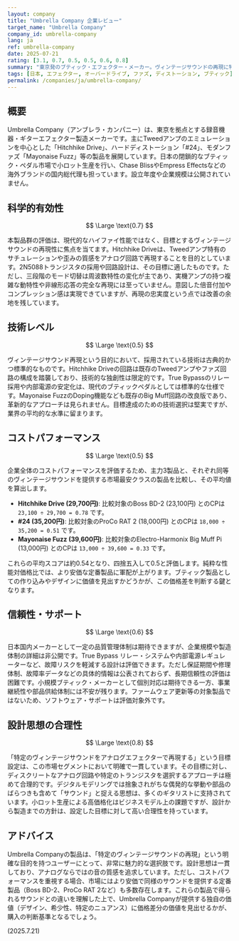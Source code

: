```yaml
---
layout: company
title: "Umbrella Company 企業レビュー"
target_name: "Umbrella Company"
company_id: umbrella-company
lang: ja
ref: umbrella-company
date: 2025-07-21
rating: [3.1, 0.7, 0.5, 0.5, 0.6, 0.8]
summary: "東京発のブティック・エフェクター・メーカー。ヴィンテージサウンドの再現に特化しており、その設計思想には一貫性が見られる。コストパフォーマンスは市場の定番品と比較すると平均レベル。"
tags: [日本, エフェクター, オーバードライブ, ファズ, ディストーション, ブティック]
permalink: /companies/ja/umbrella-company/
---
```


## 概要

Umbrella Company（アンブレラ・カンパニー）は、東京を拠点とする録音機器・ギターエフェクター製造メーカーです。主にTweedアンプのエミュレーションを中心とした「Hitchhike Drive」、ハードディストーション「#24」、モダンファズ「Mayonaise Fuzz」等の製品を展開しています。日本の閉鎖的なブティック・ペダル市場で小ロット生産を行い、Chase BlissやEmpress Effectsなどの海外ブランドの国内総代理も担っています。設立年度や企業規模は公開されていません。

## 科学的有効性

$$ \Large \text{0.7} $$

本製品群の評価は、現代的なハイファイ性能ではなく、目標とするヴィンテージサウンドの再現性に焦点を当てます。Hitchhike Driveは、Tweedアンプ特有のサチュレーションや歪みの質感をアナログ回路で再現することを目的としています。2N5088トランジスタの採用や回路設計は、その目標に適したものです。ただし、三段階のモード切替は周波数特性の変化が主であり、実機アンプの持つ複雑な動特性や非線形応答の完全な再現には至っていません。意図した倍音付加やコンプレッション感は実現できていますが、再現の忠実度という点では改善の余地を残しています。

## 技術レベル

$$ \Large \text{0.5} $$

ヴィンテージサウンド再現という目的において、採用されている技術は古典的かつ標準的なものです。Hitchhike Driveの回路は既存のTweedアンプやファズ回路の構成を踏襲しており、技術的な独創性は限定的です。True Bypassのリレー採用や内部電源の安定化は、現代のブティックペダルとしては標準的な仕様です。Mayonaise FuzzのDoping機能なども既存のBig Muff回路の改良版であり、革新的なアプローチは見られません。目標達成のための技術選択は堅実ですが、業界の平均的な水準に留まります。

## コストパフォーマンス

$$ \Large \text{0.5} $$

企業全体のコストパフォーマンスを評価するため、主力3製品と、それぞれ同等のヴィンテージサウンドを提供する市場最安クラスの製品を比較し、その平均値を算出します。

- **Hitchhike Drive (29,700円)**: 比較対象のBoss BD-2 (23,100円) とのCPは `23,100 ÷ 29,700 = 0.78` です。
- **#24 (35,200円)**: 比較対象のProCo RAT 2 (18,000円) とのCPは `18,000 ÷ 35,200 = 0.51` です。
- **Mayonaise Fuzz (39,600円)**: 比較対象のElectro-Harmonix Big Muff Pi (13,000円) とのCPは `13,000 ÷ 39,600 = 0.33` です。

これらの平均スコアは約0.54となり、四捨五入して0.5と評価します。純粋な性能対価格比では、より安価な定番製品に軍配が上がります。ブティック製品としての作り込みやデザインに価値を見出すかどうかが、この価格差を判断する鍵となります。

## 信頼性・サポート

$$ \Large \text{0.6} $$

日本国内メーカーとして一定の品質管理体制は期待できますが、企業規模や製造体制の詳細は非公開です。True Bypass リレー・システムや内部電源レギュレーターなど、故障リスクを軽減する設計は評価できます。ただし保証期間や修理体制、故障率データなどの具体的情報は公表されておらず、長期信頼性の評価は困難です。小規模ブティック・メーカーとして個別対応は期待できる一方、事業継続性や部品供給体制には不安が残ります。ファームウェア更新等の対象製品ではないため、ソフトウェア・サポートは評価対象外です。

## 設計思想の合理性

$$ \Large \text{0.8} $$

「特定のヴィンテージサウンドをアナログエフェクターで再現する」という目標設定は、この市場セグメントにおいて明確で一貫しています。その目標に対し、ディスクリートなアナログ回路や特定のトランジスタを選択するアプローチは極めて合理的です。デジタルモデリングでは捨象されがちな偶発的な挙動や部品のばらつきも含めて「サウンド」と捉える思想は、多くのギタリストに支持されています。小ロット生産による高価格化はビジネスモデル上の課題ですが、設計から製造までの方針は、設定した目標に対して高い合理性を持っています。

## アドバイス

Umbrella Companyの製品は、「特定のヴィンテージサウンドの再現」という明確な目的を持つユーザーにとって、非常に魅力的な選択肢です。設計思想は一貫しており、アナログならではの音の質感を追求しています。ただし、コストパフォーマンスを重視する場合、市場にはより安価で同様のサウンドを提供する定番製品（Boss BD-2、ProCo RAT 2など）も多数存在します。これらの製品で得られるサウンドとの違いを理解した上で、Umbrella Companyが提供する独自の価値（デザイン、希少性、特定のニュアンス）に価格差分の価値を見出せるかが、購入の判断基準となるでしょう。

(2025.7.21)
